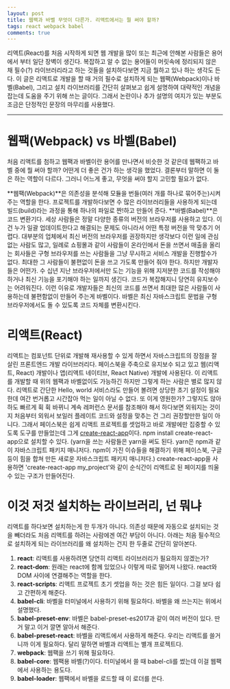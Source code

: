 ```yaml
---
layout: post
title: 웹팩과 바벨 무엇이 다른가. 리액트에서는 뭘 써야 할까?
tags: react webpack babel
comments: true
---
```


리액트(React)를 처음 시작하게 되면 웹 개발을 많이 또는 최근에 안해본 사람들은 용어에서 부터 일단 장벽이 생긴다. 복잡하고 알 수 없는 용어들이 머릿속에 정리되지 않은 채 필수(?) 라이브러리라고 하는 것들을 설치하다보면 지금 뭘하고 있나 하는 생각도 든다. 이 글은 리액트로 개발을 할 때 거의 필수로 설치하게 되는 웹팩(Webpack)이나 바벨(Babel), 그리고 설치 라이브러리를 간단히 살펴보고 쉽게 설명하여 대략적인 개념을 잡는데 도움을 주기 위해 쓰는 글이다. 그래서 논란이나 추가 설명의 여지가 있는 부분도 조금은 단정적인 문장의 마무리를 사용했다.

---

# 웹팩(Webpack) vs 바벨(Babel)

처음 리액트를 첨하고 웹팩과 바벨이란 용어를 만나면서 비슷한 것 같은데 웹팩하고 바벨 중에 뭘 써야 할까? 어떤게 더 좋은 건가 하는 생각을 했었다. 결론부터 말하면 이 둘은 하는 역할이 다르다. 그러니 어느게 좋고, 무엇을 써야 할지 고민할 필요가 없다.

**웹팩(Webpack)**은 의존성을 분석해 모듈을 번들(여러 개를 하나로 묶어주는)시켜주는 역할을 한다. 프로젝트를 개발하다보면 수 많은 라이브러리들을 사용하게 되는데 빌드(build)라는 과정을 통해 하나의 파일로 짠!하고 만들어 준다. **바벨(Babel)**은 코드 변환기다. 세상 사람들은 정말 다양한 종류의 버전의 브라우저를 사용하고 있다. 이건 누가 일괄 업데이트한다고 해결되는 문제도 아니라서 어떤 특정 버전을 딱 맞추기 어렵다. 대부분의 업체에서 최신 버전의 브라우저를 권장하지만 생각보다 이런 일에 관심없는 사람도 많고, 일례로 쇼핑몰과 같이 사람들이 온라인에서 돈을 쓰면서 매출을 올리는 회사들은 구형 브라우저를 쓰는 사람들을 그냥 무시하고 서비스 개발을 진행할수가 없다. 최대한 그 사람들이 불편없이 돈을 쓰고 가도록 만들어 줘야 한다. 하지만 개발자들은 어떤가. 수 십년 지난 브라우저에서만 도는 기능을 위해 지저분한 코드를 작성해야 하거나 최신 기능을 포기해야 하는 일까지 생긴다. 코드가 복잡해지니 당연히 유지보수는 어려워진다. 이런 이유로 개발자들은 최신의 코드를 쓰면서 최대한 많은 사람들이 사용하는데 불편함없이 만들어 주는게 바벨이다. 바벨은 최신 자바스크립트 문법을 구형 브라우저에서도 돌 수 있도록 코드 자체를 변환시킨다.

# 리액트(React)

리액트는 컴포넌트 단위로 개발해 재사용할 수 있게 하면서 자바스크립트의 장점을 잘 살린 프론트엔드 개발 라이브러리다. 페이스북을 주축으로 유지보수 되고 있고 웹(리액트, React) 개발이나 앱(리액트 네이티브, React Native) 개발에 사용된다. 이 리액트를 개발할 때 위의 웹팩과 바벨없이도 가능하긴 하지만 그렇게 하는 사람은 별로 많지 않다. 리액트로 간단한 Hello, world 서비스라도 만들어 볼려면 상당한 초기 설정이 필요한데 여간 번거롭고 시간잡아 먹는 일이 아닐 수 없다. 또 이게 영원한가? 그렇지도 않아 하도 빠르게 휙 휙 바뀌니 계속 레퍼런스 문서를 참조해야 해서 하다보면 외워지는 것이지 처음부터 외워서 보일러 플레이트 코드와 설정을 맞추는 건 그리 권장할만한 일이 아니다. 그래서 페이스북은 쉽게 리액트 프로젝트를 셋업하고 바로 개발에만 집중할 수 있도록 도구를 만들었는데 그게 [create-react-app](https://github.com/facebook/create-react-app)이다. npm install create-react-app으로 설치할 수 있다. (yarn을 쓰는 사람들은 yarn을 써도 된다. yarn은 npm과 같이 자바스크립트 패키지 매니저다. npm이 가진 이슈들을 해결하기 위해 페이스북, 구글 등이 힘을 합쳐 만든 새로운 자바스크립트 패키지 매니저다.) create-react-app을 사용하면 'create-react-app my_project'와 같이 순식간이 리액트로 된 페이지를 띄울 수 있는 구조가 만들어진다.

# 이것 저것 설치하는 라이브러리, 넌 뭐냐

리액트를 하다보면 설치하는게 한 두개가 아니다. 의존성 때문에 자동으로 설치되는 것을 빼더라도 처음 리액트를 하려는 사람에겐 여간 부담이 아니다. 아래는 처음 필수적으로 설치하게 되는 라이브러리를 왜 설치하는 건지 한 두줄로 간단히 알아본다.

1. **react**: 리액트를 사용하려면 당연히 리액트 라이브러리가 필요하지 않겠는가?
2. **react-dom**: 원래는 react에 함께 있었으나 이렇게 따로 떨어져 나왔다. react와 DOM 사이에 연결해주는 역할을 한다.
3. **react-scripts**: 리액트 프로젝트 초기 셋업을 하는 것은 힘든 일이다. 그걸 보다 쉽고 간편하게 해준다.
4. **babel-cli**: 바벨을 터미널에서 사용하기 위해 필요하다. 바벨을 왜 쓰는지는 위에서 설명했다.
5. **babel-preset-env**: 바벨은 babel-preset-es2017과 같이 여러 버전이 있다. 딴거 말고 이거 깔면 알아서 해준다.
6. **babel-preset-react**: 바벨을 리액트에서 사용하게 해준다. 우리는 리액트를 쓸거니까 이게 필요하다. 달리 말하면 바벨과 리액트는 별개 프로젝트다.
7. **webpack**: 웹팩을 쓰기 위해 필요하다.
8. **babel-core**: 웹팩용 바벨(?)이다. 터미널에서 쓸 때 babel-cli를 썼는데 이걸 웹팩에서 사용하는 용도다.
9. **babel-loader**: 웹팩에서 바벨을 로드할 때 이 로더를 쓴다.
